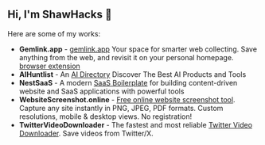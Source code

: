 ## Hi, I'm ShawHacks 👋

Here are some of my works:
- **Gemlink.app** - [gemlink.app](https://gemlink.app) Your space for smarter web collecting. Save anything from the web, and revisit it on your personal homepage. [browser extension](https://chromewebstore.google.com/detail/gemlink-your-space-for-sm/pickcibaiaapcbobgbjgmomocmcdpmmn)
- **AIHuntlist** - An [AI Directory](https://aihuntlist.com) Discover The Best AI Products and Tools
- **NestSaaS** - A modern [SaaS Boilerplate](https://nestsaas.com) for building content-driven website and SaaS applications with powerful tools
- **WebsiteScreenshot.online** - [Free online website screenshot tool](https://websitescreenshot.online/). Capture any site instantly in PNG, JPEG, PDF formats. Custom resolutions, mobile & desktop views. No registration!
- **TwitterVideoDownloader** - The fastest and most reliable [Twitter Video Downloader](https://twittervideodownloader.top/). Save videos from Twitter/X.

<!--
**ShawnHacks/ShawnHacks** is a ✨ _special_ ✨ repository because its `README.md` (this file) appears on your GitHub profile.

Here are some ideas to get you started:

- 🔭 I’m currently working on ...
- 🌱 I’m currently learning ...
- 👯 I’m looking to collaborate on ...
- 🤔 I’m looking for help with ...
- 💬 Ask me about ...
- 📫 How to reach me: ...
- 😄 Pronouns: ...
- ⚡ Fun fact: ...
-->
